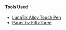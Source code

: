 #### Tools Used

- [LunaTik Alloy Touch Pen](http://www.amazon.com/gp/product/B00821TR7G/ref=as_li_ss_tl?ie=UTF8&tag=mademist-20&linkCode=as2&camp=1789&creative=390957&creativeASIN=B00821TR7G)
- [Paper by FiftyThree](http://www.fiftythree.com/paper)
